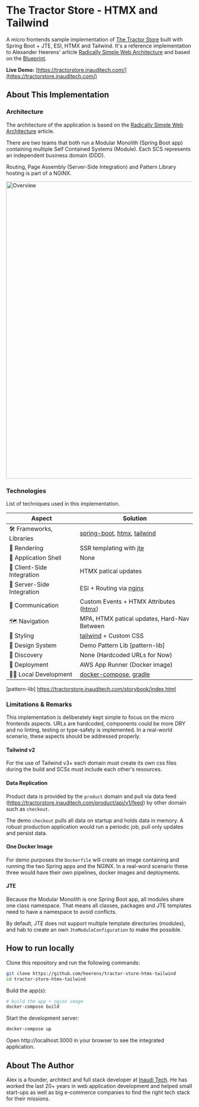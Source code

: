 # The Tractor Store - HTMX and Tailwind 

A micro frontends sample implementation of [The Tractor Store](https://micro-frontends.org/tractor-store/) built with Spring Boot + JTE, ESI, HTMX and Tailwind. 
It's a reference implementation to Alexander Heerens' article  [Radically Simple Web Architecture](https://medium.com/@alexander.heerens/radically-simple-web-architecture-a-web-application-blueprint-for-startups-and-small-enterprises-f503a5f36381) and based on the [Blueprint](https://github.com/neuland/tractor-store-blueprint).

**Live Demo:** [https://tractorstore.inauditech.com/](https://tractorstore.inauditech.com/)

## About This Implementation

### Architecture 

The architecture of the application is based on the [Radically Simple Web Architecture](https://medium.com/@alexander.heerens/radically-simple-web-architecture-a-web-application-blueprint-for-startups-and-small-enterprises-f503a5f36381) article.

There are two teams that both run a Modular Monolith (Spring Boot app) containing multiple Self Contained Systems (Module). Each SCS represents an independent business domain (DDD).

Routing, Page Assembly (Server-Side Integration) and Pattern Library hosting is part of a NGINX. 
 
<img src="https://miro.medium.com/v2/resize:fit:1400/format:webp/1*rJivU2mODY8LxD3tK60kPA.png" alt="Overview" width="800" >

### Technologies

List of techniques used in this implementation.

| Aspect                     | Solution                                    |
|----------------------------|---------------------------------------------|
| 🛠️ Frameworks, Libraries  | [spring-boot], [htmx], [tailwind]           |
| 📝 Rendering               | SSR templating with [jte]                   |
| 🐚 Application Shell       | None                                        |
| 🧩 Client-Side Integration | HTMX patical updates                        |
| 🧩 Server-Side Integration | ESI + Routing via [nginx]                   |
| 📣 Communication           | Custom Events + HTMX Attributes ([htmx])    |
| 🗺️ Navigation             | MPA, HTMX patical updates, Hard-Nav Between |
| 🎨 Styling                 | [tailwind] + Custom CSS                     |
| 🍱 Design System           | Demo Pattern Lib [pattern-lib]              |
| 🔮 Discovery               | None (Hardcoded URLs for Now)               |
| 🚚 Deployment              | AWS App Runner (Docker image)               |
| 👩‍💻 Local Development    | [docker-compose], [gradle]                  |

[spring-boot]: https://spring.io/projects/spring-boot
[jte]: https://jte.gg/
[htmx]: https://htmx.org/
[tailwind]: https://tailwindcss.com/
[nginx]: https://nginx.org/en/
[docker-compose]: https://docs.docker.com/compose/
[gradle]: https://gradle.org/
[pattern-lib] https://tractorstore.inauditech.com/storybook/index.html

### Limitations & Remarks 

This implementation is deliberately kept simple to focus on the micro frontends aspects. URLs are hardcoded, components could be more DRY and no linting, testing or type-safety is implemented. In a real-world scenario, these aspects should be addressed properly.

#### Tailwind v2

For the use of Tailwind v3+ each domain must create its own css files during the build and SCSs must include each other's resources.

#### Data Replication

Product data is provided by the `product` domain and pull via data feed (https://tractorstore.inauditech.com/product/api/v1/feed) by other domain such as `checkout`.

The demo `checkout` pulls all data on startup and holds data in memory. A robust production application would run a periodic job, pull only updates and persist data.

#### One Docker Image

For demo purposes the `Dockerfile` will create an image containing and running the two Spring apps and the NGINX. In a real-word scenario these three would have their own pipelines, docker images and deployments. 

#### JTE

Because the Modular Monolith is one Spring Boot app, all modules share one class namespace. That means all classes, packages and JTE templates need to have a namespace to avoid conflicts.

By default, JTE does not support multiple template directories (modules), and hab to create an own `JteModuleConfiguration` to make the possible.

## How to run locally

Clone this repository and run the following commands:

```bash
git clone https://github.com/heerens/tractor-store-htmx-tailwind
cd tractor-store-htmx-tailwind
```

Build the app(s):

```bash
# build the app + nginx image
docker-compose build 
```

Start the development server:

```bash
docker-compose up 
```

Open http://localhost:3000 in your browser to see the integrated application.

## About The Author

Alex is a founder, architect and full stack developer at [Inaudi Tech](https://www.inauditech.com/). He has worked the last 20+ years in web application development and helped small start-ups as well as big e-commerce companies to find the right tech stack for their missions.